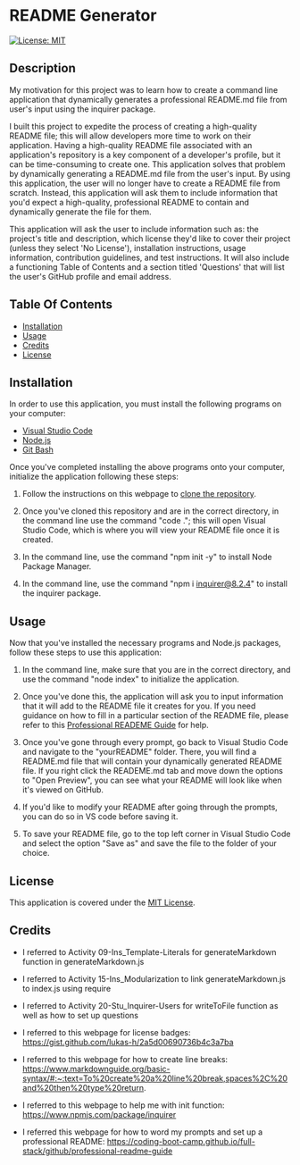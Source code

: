 # README Generator

[![License: MIT](https://img.shields.io/badge/License-MIT-yellow.svg)](https://opensource.org/licenses/MIT)

## Description 

My motivation for this project was to learn how to create a command line application that dynamically generates a professional README.md file from user's input using the inquirer package. 
  
I built this project to expedite the process of creating a high-quality README file; this will allow developers more time to work on their application. Having a high-quality README file associated with an application's repository is a key component of a developer's profile, but it can be time-consuming to create one. This application solves that problem by dynamically generating a README.md file from the user's input. By using this application, the user will no longer have to create a README file from scratch. Instead, this application will ask them to include information that you'd expect a high-quality, professional README to contain and dynamically generate the file for them. 

This application will ask the user to include information such as: the project's title and description, which license they'd like to cover their project (unless they select 'No License'), installation instructions, usage information, contribution guidelines, and test instructions. It will also include a functioning Table of Contents and a section titled 'Questions' that will list the user's GitHub profile and email address.

## Table Of Contents 
- [Installation](#installation)<br>
- [Usage](#usage)<br>
- [Credits](#credits)<br>
- [License](#license)<br>

## Installation

In order to use this application, you must install the following programs on your computer: 

- [Visual Studio Code](https://code.visualstudio.com/) 
- [Node.js](https://nodejs.org/en) 
- [Git Bash](https://gitforwindows.org/)


Once you've completed installing the above programs onto your computer, initialize the application following these steps:

1. Follow the instructions on this webpage to [clone the repository](https://docs.github.com/en/repositories/creating-and-managing-repositories/cloning-a-repository).
   
2. Once you've cloned this repository and are in the correct directory, in the command line use the command "code ."; this will open Visual Studio Code, which is where you will view your README file once it is created.
   
3. In the command line, use the command "npm init -y" to install Node Package Manager.
   
4. In the command line, use the command "npm i inquirer@8.2.4" to install the inquirer package.

## Usage

Now that you've installed the necessary programs and Node.js packages, follow these steps to use this application: 

1. In the command line, make sure that you are in the correct directory, and use the command "node index" to initialize the application. 
   
2. Once you've done this, the application will ask you to input information that it will add to the README file it creates for you. If you need guidance on how to fill in a particular section of the README file, please refer to this [Professional READEME Guide](https://coding-boot-camp.github.io/full-stack/github/professional-readme-guide) for help.
   
3. Once you've gone through every prompt, go back to Visual Studio Code and navigate to the "yourREADME" folder. There, you will find a README.md file that will contain your dynamically generated README file. If you right click the READEME.md tab and move down the options to "Open Preview", you can see what your README will look like when it's viewed on GitHub. 

4. If you'd like to modify your README after going through the prompts, you can do so in VS code before saving it.
   
5. To save your README file, go to the top left corner in Visual Studio Code and select the option "Save as" and save the file to the folder of your choice.

## License 

This application is covered under the [MIT License](https://opensource.org/license/mit/).

## Credits

- I referred to Activity 09-Ins_Template-Literals for generateMarkdown function in generateMarkdown.js 
  
- I referred to Activity 15-Ins_Modularization to link generateMarkdown.js to index.js using require
  
- I referred to Activity 20-Stu_Inquirer-Users for writeToFile function as well as how to set up questions

- I referred to this webpage for license badges: https://gist.github.com/lukas-h/2a5d00690736b4c3a7ba 
  
- I referred to this webpage for how to create line breaks: https://www.markdownguide.org/basic-syntax/#:~:text=To%20create%20a%20line%20break,spaces%2C%20and%20then%20type%20return.
  
- I referred to this webpage to help me with init function: https://www.npmjs.com/package/inquirer

- I referred this webpage for how to word my prompts and set up a professional README: https://coding-boot-camp.github.io/full-stack/github/professional-readme-guide

